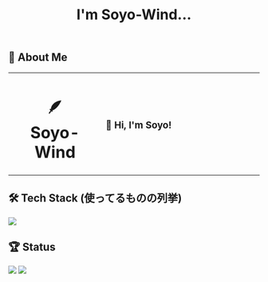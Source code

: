 <header>
  <h1 align="center">I'm Soyo-Wind...</h1>
</header>

<main>
    
  ## 🌟 **About Me**

<div align="center">

<table>
<tr>
<td width="200" align="center">
<h1>🪶
<br><strong>Soyo-Wind</strong>
</h1>
<td width="400" align="left">

### 👋 **Hi, I'm Soyo!**
</td>
</tr>
</table>
</div>
  
  ## 🛠️ **Tech Stack** (使ってるものの列挙)
<img src="https://skillicons.dev/icons?i=vscode,github,raspberrypi,cs,arduino,html,css,obsidian,blender,python" />

## 🏆 **Status**
<div align="left">
  <img src="https://github-readme-stats.vercel.app/api?username=Soyo-Wind&count_private=true&show_icons=true&count_private=true" />
  <img src="https://github-readme-stats.vercel.app/api/top-langs/?username=Soyo-Wind&count_private=true" />
</div>

</main>
